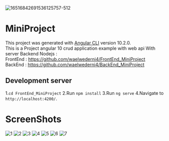 ![16516842691536125757-512](https://user-images.githubusercontent.com/38885637/98701814-fa29f200-2379-11eb-9c99-8ff80f2b05eb.png)
# MiniProject
This project was generated with [Angular CLI](https://github.com/angular/angular-cli) version 10.2.0.
<br>
This is a Project angular 10 crud application example with web api With server Backend Nodejs :
<br>
FrontEnd : https://github.com/waelwederni4/FrontEnd_MiniProject
<br>
BackEnd  : https://github.com/waelwederni4/BackEnd_MiniProject
## Development server
1.`cd FrontEnd_MiniProject`
2.Run `npm install`
3.Run `ng serve`
4.Navigate to `http://localhost:4200/`.

# ScreenShots
![1](https://user-images.githubusercontent.com/38885637/98701390-838cf480-2379-11eb-95cd-57ddaecca992.png)
![2](https://user-images.githubusercontent.com/38885637/98701479-9e5f6900-2379-11eb-883c-7ab771183cfe.png)
![3](https://user-images.githubusercontent.com/38885637/98701485-9f909600-2379-11eb-84dc-456868562760.png)
![4](https://user-images.githubusercontent.com/38885637/98701488-a0292c80-2379-11eb-9bc2-ccf383661d02.png)
![5](https://user-images.githubusercontent.com/38885637/98701490-a0c1c300-2379-11eb-805a-08ebcd5679f7.png)
![6](https://user-images.githubusercontent.com/38885637/98701494-a1f2f000-2379-11eb-860d-144e5c3ea66f.png)
![7](https://user-images.githubusercontent.com/38885637/98701500-a3241d00-2379-11eb-87b2-b2f1b422bef2.png)
